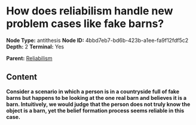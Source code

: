# How does reliabilism handle new problem cases like fake barns?

**Node Type:** antithesis
**Node ID:** 4bbd7eb7-bd6b-423b-a1ee-fa9f12fdf5c2
**Depth:** 2
**Terminal:** Yes

**Parent:** [Reliabilism](reliabilism.md)

## Content

**Consider a scenario in which a person is in a countryside full of fake barns but happens to be looking at the one real barn and believes it is a barn. Intuitively, we would judge that the person does not truly know the object is a barn, yet the belief formation process seems reliable in this case.**
